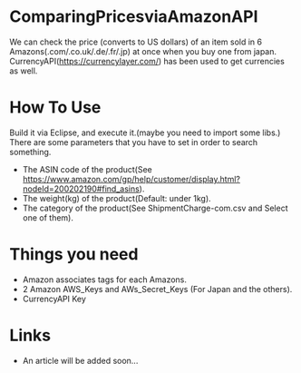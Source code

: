 # ComparingPricesviaAmazonAPI
  We can check the price (converts to US dollars) of an item sold in 6 Amazons(.com/.co.uk/.de/.fr/.jp) at once when you buy one from japan.
  CurrencyAPI(https://currencylayer.com/) has been used to get currencies as well.
  
# How To Use
  Build it via Eclipse, and execute it.(maybe you need to import some libs.)
  There are some parameters that you have to set in order to search something.
  - The ASIN code of the product(See https://www.amazon.com/gp/help/customer/display.html?nodeId=200202190#find_asins).
  - The weight(kg) of the product(Default: under 1kg).
  - The category of the product(See ShipmentCharge-com.csv and Select one of them).
  
# Things you need
 - Amazon associates tags for each Amazons.
 - 2 Amazon AWS_Keys and AWs_Secret_Keys (For Japan and the others).
 - CurrencyAPI Key
 
# Links
 - An article will be added soon...
